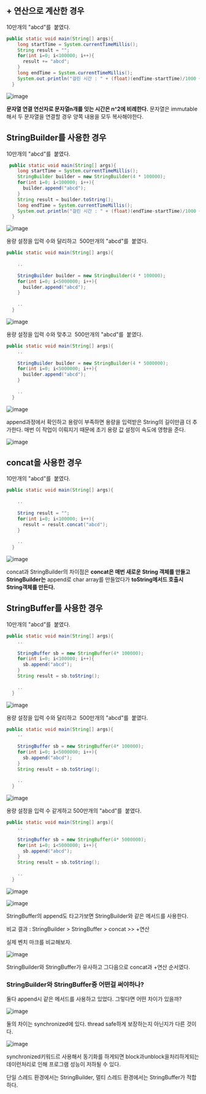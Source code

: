 ## **\+ 연산으로 계산한 경우**

10만개의 "abcd"를  붙였다.

```java
public static void main(String[] args){
    long startTime = System.currentTimeMillis();
    String result = "";
    for(int i=0; i<100000; i++){
      result += "abcd";
    }
    long endTime = System.currentTimeMillis();
    System.out.println("걸린 시간 : " + (float)(endTime-startTime)/1000 + "초");
  }
```

![image](https://user-images.githubusercontent.com/52908154/99896574-30019b80-2cd5-11eb-89a9-ccf42a727447.png)

**문자열 연결 연산자로 문자열n개를 잇는 시간은 n^2에 비례한다.** 문자열은 immutable해서 두 문자열을 연결할 경우 양쪽 내용을 모두 복사해야한다.

## **StringBuilder를 사용한 경우**

10만개의 "abcd"를  붙였다.

```java
 public static void main(String[] args){
    long startTime = System.currentTimeMillis();
    StringBuilder builder = new StringBuilder(4 * 100000);
    for(int i=0; i<100000; i++){
      builder.append("abcd");
    }
    String result = builder.toString();
    long endTime = System.currentTimeMillis();
    System.out.println("걸린 시간 : " + (float)(endTime-startTime)/1000 + "초");
  }
```

![image](https://user-images.githubusercontent.com/52908154/99896592-4dcf0080-2cd5-11eb-9ebe-118d5912d4a1.png)

용량 설정을 입력 수와 달리하고  500만개의 "abcd"를  붙였다.

```java
public static void main(String[] args){
   
    ..
    
    StringBuilder builder = new StringBuilder(4 * 100000);
    for(int i=0; i<5000000; i++){
      builder.append("abcd");
    }
   
    ..
  }
```

![image](https://user-images.githubusercontent.com/52908154/99896598-5c1d1c80-2cd5-11eb-8104-14b3c091bfbb.png)

용량 설정을 입력 수와 맞추고  500만개의 "abcd"를  붙였다.

```java
public static void main(String[] args){
    ..
    
    StringBuilder builder = new StringBuilder(4 * 5000000);
    for(int i=0; i<5000000; i++){
      builder.append("abcd");
    }
    
    ..
  }
```

![image](https://user-images.githubusercontent.com/52908154/99896601-68a17500-2cd5-11eb-82b8-d1554cc45ef0.png)

append과정에서 확인하고 용량이 부족하면 용량을 입력받은 String의 길이만큼 더 추가한다. 매번 이 작업이 이뤄지기 때문에 초기 용량 값 설정이 속도에 영향을 준다.

![image](https://user-images.githubusercontent.com/52908154/99896611-7f47cc00-2cd5-11eb-8259-7da0fe26d30c.png)

## **concat을 사용한 경우**

10만개의 "abcd"를  붙였다.

```java
public static void main(String[] args){
    
    ..
    
    String result = "";
    for(int i=0; i<100000; i++){
      result = result.concat("abcd");
    }
    
    ..
  }
```

![image](https://user-images.githubusercontent.com/52908154/99896617-8ec71500-2cd5-11eb-9aad-7bcacd1a05fe.png)

concat과 StringBuilder의 차이점은 **concat은 매번 새로운 String 객체를 만들고** **StringBuilder는** append로 char array를 만들었다가 **toString메서드 호출시 String객체를 만든다.**

## **StringBuffer를 사용한 경우**

10만개의 "abcd"를  붙였다.

```java
public static void main(String[] args){
	..
    
	StringBuffer sb = new StringBuffer(4* 100000);
    for(int i=0; i<100000; i++){
      sb.append("abcd");
    }
    String result = sb.toString();
    
    ..
  }
```

![image](https://user-images.githubusercontent.com/52908154/99896618-94bcf600-2cd5-11eb-9769-c150583b4f85.png)

용량 설정을 입력 수와 달리하고  500만개의 "abcd"를  붙였다.

```java
public static void main(String[] args){
	..
    
    StringBuffer sb = new StringBuffer(4* 100000);
    for(int i=0; i<5000000; i++){
      sb.append("abcd");
    }
    String result = sb.toString();
    
    ..
  }
```

![image](https://user-images.githubusercontent.com/52908154/99896628-a30b1200-2cd5-11eb-8f60-a6973945e41e.png)

용량 설정을 입력 수 같게하고 500만개의 "abcd"를  붙였다.

```java
public static void main(String[] args){
	..
    
    StringBuffer sb = new StringBuffer(4* 5000000);
    for(int i=0; i<5000000; i++){
      sb.append("abcd");
    }
    String result = sb.toString();
    
    ..
  }
```

![image](https://user-images.githubusercontent.com/52908154/99896633-aacab680-2cd5-11eb-9c34-af5058faf7b7.png)

![image](https://user-images.githubusercontent.com/52908154/99896635-b28a5b00-2cd5-11eb-9f06-2bf7657c82fa.png)

StringBuffer의 append도 타고가보면 StringBuilder와 같은 메서드를 사용한다.

비교 결과 : StringBuilder > StringBuffer > concat >> +연산

실제 벤치 마크를 비교해보자.

![image](https://user-images.githubusercontent.com/52908154/99896638-ba49ff80-2cd5-11eb-9aa9-298d8f0ba427.png)

StringBuilder와 StringBuffer가 유사하고 그다음으로 concat과 +연산 순서였다.

### **StringBuilder와 StringBuffer중 어떤걸 써야하나?**

둘다 append시 같은 메서드를 사용하고 있었다. 그렇다면 어떤 차이가 있을까?

![image](https://user-images.githubusercontent.com/52908154/99896642-c6ce5800-2cd5-11eb-8be0-73cbe9ab5309.png)

둘의 차이는 synchronized에 있다. thread safe하게 보장하는지 아닌지가 다른 것이다.

![image](https://user-images.githubusercontent.com/52908154/99896645-d2ba1a00-2cd5-11eb-9ebd-7a4c98e0d0bc.png)

synchronized키워드르 사용해서 동기화를 하게되면 block과unblock을처리하게되는데이런처리로 인해 프로그램 성능이 저하될 수 있다.

단일 스레드 환경에서는 StringBuilder, 멀티 스레드 환경에서는 StringBuffer가 적합하다.
